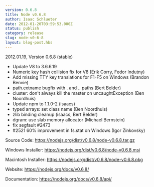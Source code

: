 ```yaml
---
version: 0.6.8
title: Node v0.6.8
author: Isaac Schlueter
date: 2012-01-20T03:59:53.000Z
status: publish
category: release
slug: node-v0-6-8
layout: blog-post.hbs
---
```


<p>2012.01.19, Version 0.6.8 (stable)</p>

<ul>
<li>Update V8 to 3.6.6.19</li>
<li>Numeric key hash collision fix for V8 (Erik Corry, Fedor Indutny)</li>
<li>Add missing TTY key translations for F1-F5 on Windows (Brandon Benvie)</li>
<li>path.extname bugfix with . and .. paths (Bert Belder)</li>
<li>cluster: don't always kill the master on uncaughtException (Ben Noordhuis)</li>
<li>Update npm to 1.1.0-2 (isaacs)</li>
<li>typed arrays: set class name (Ben Noordhuis)</li>
<li>zlib binding cleanup (isaacs, Bert Belder)</li>
<li>dgram: use slab memory allocator (Michael Bernstein)</li>
<li>fix segfault #2473</li>
<li>#2521 60% improvement in fs.stat on Windows (Igor Zinkovsky)</li>
</ul><p>Source Code: <a href="https://nodejs.org/dist/v0.6.8/node-v0.6.8.tar.gz">https://nodejs.org/dist/v0.6.8/node-v0.6.8.tar.gz</a></p>

<p>Windows Installer: <a href="https://nodejs.org/dist/v0.6.8/node-v0.6.8.msi">https://nodejs.org/dist/v0.6.8/node-v0.6.8.msi</a></p>

<p>Macintosh Installer: <a href="https://nodejs.org/dist/v0.6.8/node-v0.6.8.pkg">https://nodejs.org/dist/v0.6.8/node-v0.6.8.pkg</a></p>

<p>Website: <a href="https://nodejs.org/docs/v0.6.8/">https://nodejs.org/docs/v0.6.8/</a></p>

<p>Documentation: <a href="https://nodejs.org/docs/v0.6.8/api/">https://nodejs.org/docs/v0.6.8/api/</a></p>
